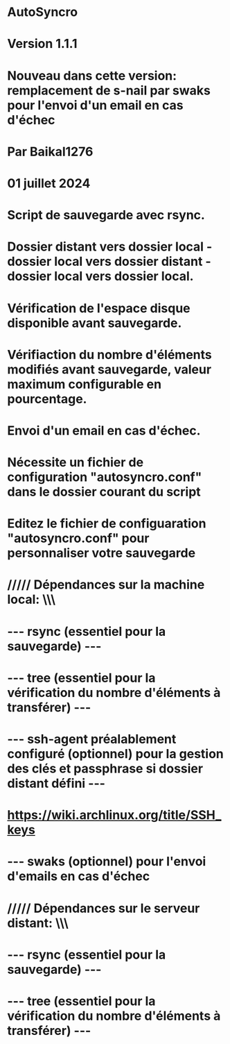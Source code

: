 # AutoSyncro
# Version 1.1.1
# Nouveau dans cette version: remplacement de s-nail par swaks pour l'envoi d'un email en cas d'échec
#
# Par Baikal1276
#
# 01 juillet 2024
#
# Script de sauvegarde avec rsync.
# Dossier distant vers dossier local - dossier local vers dossier distant - dossier local vers dossier local.
# Vérification de l'espace disque disponible avant sauvegarde.
# Vérifiaction du nombre d'éléments modifiés avant sauvegarde, valeur maximum configurable en pourcentage.
# Envoi d'un email en cas d'échec.
#
# Nécessite un fichier de configuration "autosyncro.conf" dans le dossier courant du script
# Editez le fichier de configuaration "autosyncro.conf" pour personnaliser votre sauvegarde
#
# ///// Dépendances sur la machine local: \\\\\
#
# --- rsync (essentiel pour la sauvegarde) ---
# --- tree (essentiel pour la vérification du nombre d'éléments à transférer) ---
# --- ssh-agent préalablement configuré (optionnel) pour la gestion des clés et passphrase si dossier distant défini ---
# https://wiki.archlinux.org/title/SSH_keys
# --- swaks (optionnel) pour l'envoi d'emails en cas d'échec
#
# ///// Dépendances sur le serveur distant: \\\\\
#
# --- rsync (essentiel pour la sauvegarde) ---
# --- tree (essentiel pour la vérification du nombre d'éléments à transférer) ---
